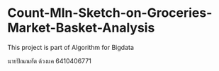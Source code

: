 # Count-MIn-Sketch-on-Groceries-Market-Basket-Analysis
This project is part of Algorithm for Bigdata

นายปัณณทัต ด้วงแค 6410406771
